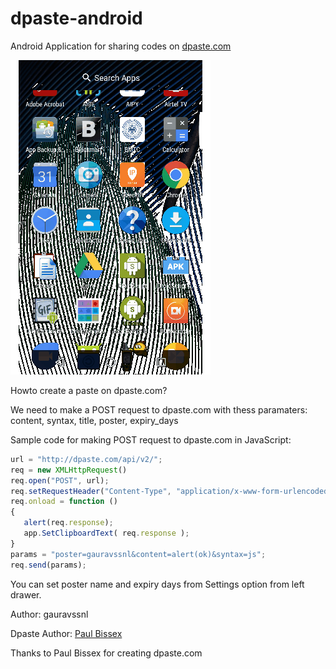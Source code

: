 # dpaste-android
Android Application for sharing codes on [dpaste.com](http://dpaste.com) 

![ScreenShot]( https://github.com/gauravssnl/dpaste-android/blob/master/20180329_124139.gif )


Howto create a paste on dpaste.com?

We need to make a POST request to dpaste.com with thess paramaters:
content, syntax, title, poster, expiry_days

Sample code for making POST request to dpaste.com in JavaScript:
 ```javascript
url = "http://dpaste.com/api/v2/";
req = new XMLHttpRequest()
req.open("POST", url);
req.setRequestHeader("Content-Type", "application/x-www-form-urlencoded");
req.onload = function ()
{
	alert(req.response);
	app.SetClipboardText( req.response );
}
 params = "poster=gauravssnl&content=alert(ok)&syntax=js";
req.send(params);

```

You can set poster name and expiry days from Settings option from left drawer.

Author: gauravssnl

Dpaste Author: [Paul Bissex]( https://mobile.twitter.com/pbx/)

Thanks to Paul Bissex for creating dpaste.com
